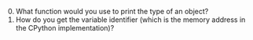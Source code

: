 0. What function would you use to print the type of an object?
1. How do you get the variable identifier (which is the memory address in the CPython implementation)?

